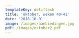 ```yaml
---
templateKey: deliflash
title: 'oktober, weken 40+41'
date: '2018-10-01'
image: /images/aanbiedingen.jpg
pdf: /images/oktober2.pdf
---
```


